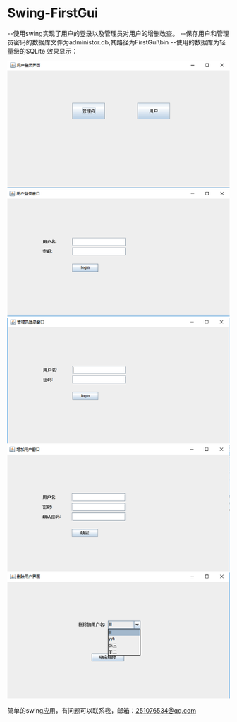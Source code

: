 # Swing-FirstGui
--使用swing实现了用户的登录以及管理员对用户的增删改查。
--保存用户和管理员密码的数据库文件为administor.db,其路径为FirstGui\bin
--使用的数据库为轻量级的SQLite
效果显示：

![image](https://github.com/yanhowever/Swing-FirstGui/blob/master/%E7%95%8C%E9%9D%A2%E6%98%BE%E7%A4%BA%E5%9B%BE%E7%89%87/%E7%94%A8%E6%88%B7%E9%80%89%E6%8B%A9%E7%95%8C%E9%9D%A2.jpg)
![image](https://github.com/yanhowever/Swing-FirstGui/blob/master/%E7%95%8C%E9%9D%A2%E6%98%BE%E7%A4%BA%E5%9B%BE%E7%89%87/%E7%94%A8%E6%88%B7%E7%99%BB%E5%BD%95.jpg)
![image](https://github.com/yanhowever/Swing-FirstGui/blob/master/%E7%95%8C%E9%9D%A2%E6%98%BE%E7%A4%BA%E5%9B%BE%E7%89%87/%E7%AE%A1%E7%90%86%E5%91%98%E7%99%BB%E5%BD%95%E7%95%8C%E9%9D%A2.jpg)
![image](https://github.com/yanhowever/Swing-FirstGui/blob/master/%E7%95%8C%E9%9D%A2%E6%98%BE%E7%A4%BA%E5%9B%BE%E7%89%87/%E5%A2%9E%E5%8A%A0%E7%94%A8%E6%88%B7%E7%95%8C%E9%9D%A2.jpg)
![image](https://github.com/yanhowever/Swing-FirstGui/blob/master/%E7%95%8C%E9%9D%A2%E6%98%BE%E7%A4%BA%E5%9B%BE%E7%89%87/%E5%88%A0%E9%99%A4%E7%94%A8%E6%88%B7%E7%95%8C%E9%9D%A2.jpg)


简单的swing应用，有问题可以联系我，邮箱：251076534@qq.com
